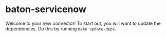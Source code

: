 # baton-servicenow
Welcome to your new connector! To start out, you will want to update the dependencies.
Do this by running `make update-deps`.
